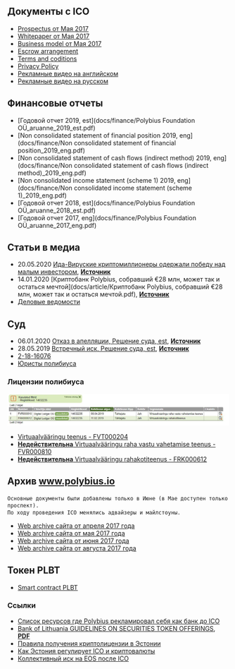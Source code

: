 
## Документы с ICO

- [Prospectus от Мая 2017](docs/ico/prospectus.pdf)
- [Whitepaper от Мая 2017](docs/ico/token_whitepaper.pdf)
- [Business model от Мая 2017](docs/ico/business_model.pdf)
- [Escrow arrangement](docs/ico/escrow_arrangement.pdf)
- [Terms and coditions](docs/ico/terms_and_conditions.pdf)
- [Privacy Policy](docs/ico/privacy_policy.pdf)
- [Рекламные видео на английском](https://www.youtube.com/playlist?list=PLjlIy-7g2Ve_HYJbI64EP6t5zuS7dPJkB)
- [Рекламные видео на русском](https://www.youtube.com/playlist?list=PLjlIy-7g2Ve-Rf1f8HxOjT6xzmfRhOBSX)

## Финансовые отчеты

- [Годовой отчет 2019, est](docs/finance/Polybius Foundation OÜ_aruanne_2019_est.pdf)
- [Non consolidated statement of financial position 2019, eng](docs/finance/Non consolidated statement of financial position_2019_eng.pdf)
- [Non consolidated statement of cash flows (indirect method) 2019, eng](docs/finance/Non consolidated statement of cash flows (indirect method)_2019_eng.pdf)
- [Non consolidated income statement (scheme 1) 2019, eng](docs/finance/Non consolidated income statement (scheme 1)_2019_eng.pdf)
- [Годовой отчет 2018, est](docs/finance/Polybius Foundation OÜ_aruanne_2018_est.pdf)
- [Годовой отчет 2017, eng](docs/finance/Polybius Foundation OÜ_aruanne_2017_eng.pdf)

## Статьи в медиа

- 20.05.2020 [Ида-Вируские криптомиллионеры одержали победу над малым инвестором](docs/article/Ида_Вируские_криптомиллионеры_одержали_победу_над_малым_инвестором.pdf), [**Источник**](https://www.dv.ee/novosti/2020/05/20/ida-viruskie-kriptomillionery-oderzhali-pobedu-nad-malym-investorom)
- 14.01.2020 [Криптобанк Polybius, собравший €28 млн, может так и остаться мечтой](docs/article/Криптобанк Polybius, собравший €28 млн, может так и остаться мечтой.pdf), [**Источник**](https://www.dv.ee/novosti/2020/01/14/kriptobank-polybius-sobravshij-28-mln-mozhet-tak-i-ostatsja-mechtoj)
- [Деловые ведомости](https://www.dv.ee/search?q=Polybius&sort=date)

## Cуд


- 06.01.2020 [Отказ в апелляции, Решение суда, est](docs/lawsuit/kohtuotsus_06.01.2020.pdf), [**Источник**](https://www.riigiteataja.ee/kohtulahendid/fail.html?fid=267093508)
- 28.05.2019 [Встречный иск, Решение суда, est](docs/lawsuit/kohtuotsus_28.05.2019.pdf), [**Источник**](https://www.riigiteataja.ee/kohtulahendid/fail.html?fid=267732495)
- [2-18-16076](https://www.riigiteataja.ee/kohtulahendid/otsingutulemus.html?kohtuasjaNumber=2-18-16076)
- [Юристы полибиуса](https://www.sorainen.com/deals/estonian-court-explains-tokenholders-rights)

### Лицензии полибиуса

![Licenses](images/polybius_licenses.jpg)

- [Virtuaalvääringu teenus - FVT000204](https://mtr.mkm.ee/taotluse_tulemus/544901)
- [**Недействительна** Virtuaalvääringu raha vastu vahetamise teenus - FVR000810](https://mtr.mkm.ee/taotluse_tulemus/506097)
- [**Недействительна** Virtuaalvääringu rahakotiteenus - FRK000612](https://mtr.mkm.ee/taotluse_tulemus/501496)

## Арxив www.polybius.io

```
Основные документы были добавлены только в Июне (в Мае доступен только проспект). 
По ходу проведения ICO менялись адвайзеры и майлстоуны. 
```

- [Web archive сайта от апреля 2017 года](https://web.archive.org/web/20170420094524/http://www.polybius.io/)
- [Web archive сайта от мая 2017 года](https://web.archive.org/web/20170517064646/https://polybius.io/)
- [Web archive сайта от июня 2017 года](https://web.archive.org/web/20170604144240/https://polybius.io/#documents)
- [Web archive сайта от августа 2017 года](https://web.archive.org/web/20170806071446/https://polybius.io/)

## Токен PLBT

- [Smart contract PLBT](https://etherscan.io/address/0x0AfFa06e7Fbe5bC9a764C979aA66E8256A631f02#code)

### Ссылки

- [Список ресурсов где Polybius рекламировал себя как банк до ICO](links.md)
- [Bank of Lithuania GUIDELINES ON SECURITIES TOKEN OFFERINGS](https://www.aipt.lt/lietuvos-bankas-kviecia-issakyti-nuomone-del-vertybiniu-popieriu-pozymiu-turinciu-zetonu-siulymo-gairiu/), [**PDF**](https://www.lb.lt/uploads/consultations/docs/21877_57f454a0941b935920614c709cf9b937.pdf)
- [Правила получения криптолицензии в Эстонии](https://forklog.com/yuristy-rasskazali-o-novyh-pravilah-polucheniya-kriptolitsenzii-v-estonii)
- [Как Эстония регулирует ICO и криптовалюты](https://lawstrust.com/news/kak-ehstoniya-reguliruet-ico-i-kriptovalyuty)
- [Коллективный иск на EOS после ICO](https://forklog.com/protiv-block-one-broka-pirsa-i-dena-larimera-podan-kollektivnyj-isk-v-svyazi-s-ico-proekta-eos/)